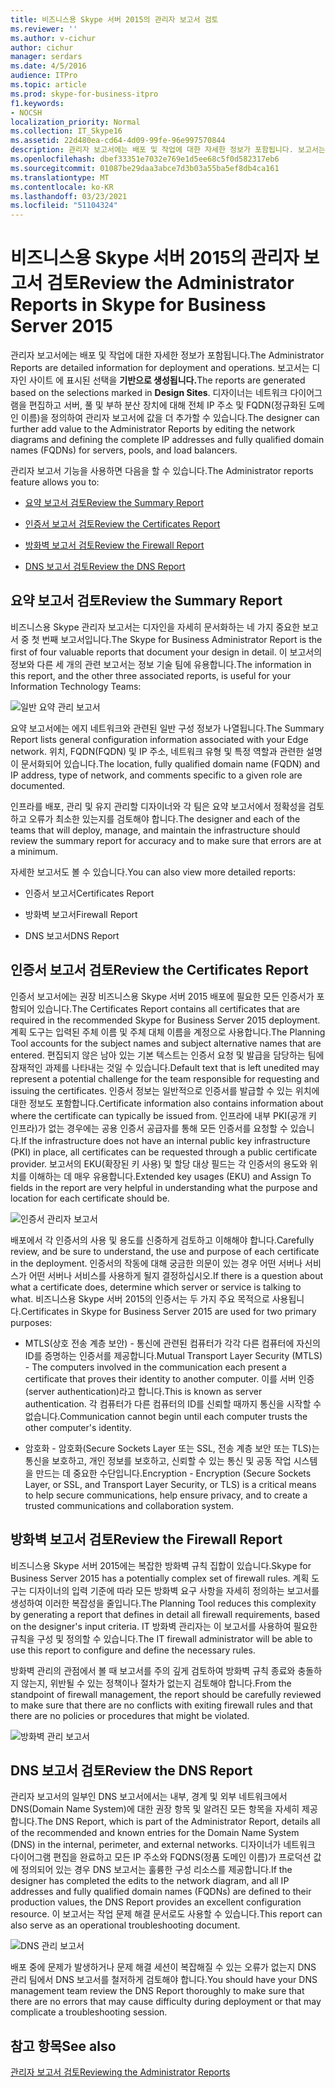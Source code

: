 ```yaml
---
title: 비즈니스용 Skype 서버 2015의 관리자 보고서 검토
ms.reviewer: ''
ms.author: v-cichur
author: cichur
manager: serdars
ms.date: 4/5/2016
audience: ITPro
ms.topic: article
ms.prod: skype-for-business-itpro
f1.keywords:
- NOCSH
localization_priority: Normal
ms.collection: IT_Skype16
ms.assetid: 22d480ea-cd64-4d09-99fe-96e997570844
description: 관리자 보고서에는 배포 및 작업에 대한 자세한 정보가 포함됩니다. 보고서는 디자인 사이트에 표시된 선택을 기반으로 생성됩니다. 디자이너는 네트워크 다이어그램을 편집하고 서버, 풀 및 부하 분산 장치에 대해 전체 IP 주소 및 FQDN(정규화된 도메인 이름)을 정의하여 관리자 보고서에 값을 더 추가할 수 있습니다.
ms.openlocfilehash: dbef33351e7032e769e1d5ee68c5f0d582317eb6
ms.sourcegitcommit: 01087be29daa3abce7d3b03a55ba5ef8db4ca161
ms.translationtype: MT
ms.contentlocale: ko-KR
ms.lasthandoff: 03/23/2021
ms.locfileid: "51104324"
---
```

# <a name="review-the-administrator-reports-in-skype-for-business-server-2015"></a><span data-ttu-id="972e3-105">비즈니스용 Skype 서버 2015의 관리자 보고서 검토</span><span class="sxs-lookup"><span data-stu-id="972e3-105">Review the Administrator Reports in Skype for Business Server 2015</span></span>

<span data-ttu-id="972e3-106">관리자 보고서에는 배포 및 작업에 대한 자세한 정보가 포함됩니다.</span><span class="sxs-lookup"><span data-stu-id="972e3-106">The Administrator Reports are detailed information for deployment and operations.</span></span> <span data-ttu-id="972e3-107">보고서는 디자인 사이트 에 표시된 선택을 **기반으로 생성됩니다.**</span><span class="sxs-lookup"><span data-stu-id="972e3-107">The reports are generated based on the selections marked in **Design Sites**.</span></span> <span data-ttu-id="972e3-108">디자이너는 네트워크 다이어그램을 편집하고 서버, 풀 및 부하 분산 장치에 대해 전체 IP 주소 및 FQDN(정규화된 도메인 이름)을 정의하여 관리자 보고서에 값을 더 추가할 수 있습니다.</span><span class="sxs-lookup"><span data-stu-id="972e3-108">The designer can further add value to the Administrator Reports by editing the network diagrams and defining the complete IP addresses and fully qualified domain names (FQDNs) for servers, pools, and load balancers.</span></span>

<span data-ttu-id="972e3-109">관리자 보고서 기능을 사용하면 다음을 할 수 있습니다.</span><span class="sxs-lookup"><span data-stu-id="972e3-109">The Administrator reports feature allows you to:</span></span>

- [<span data-ttu-id="972e3-110">요약 보고서 검토</span><span class="sxs-lookup"><span data-stu-id="972e3-110">Review the Summary Report</span></span>](review-the-administrator-reports.md#Summary_report)

- [<span data-ttu-id="972e3-111">인증서 보고서 검토</span><span class="sxs-lookup"><span data-stu-id="972e3-111">Review the Certificates Report</span></span>](review-the-administrator-reports.md#Certificates_Report)

- [<span data-ttu-id="972e3-112">방화벽 보고서 검토</span><span class="sxs-lookup"><span data-stu-id="972e3-112">Review the Firewall Report</span></span>](review-the-administrator-reports.md#Firewall_report)

- [<span data-ttu-id="972e3-113">DNS 보고서 검토</span><span class="sxs-lookup"><span data-stu-id="972e3-113">Review the DNS Report</span></span>](review-the-administrator-reports.md#DNS_Report)

## <a name="review-the-summary-report"></a><span data-ttu-id="972e3-114">요약 보고서 검토</span><span class="sxs-lookup"><span data-stu-id="972e3-114">Review the Summary Report</span></span>
<span data-ttu-id="972e3-115"><a name="Summary_report"> </a></span><span class="sxs-lookup"><span data-stu-id="972e3-115"><a name="Summary_report"> </a></span></span>

<span data-ttu-id="972e3-116">비즈니스용 Skype 관리자 보고서는 디자인을 자세히 문서화하는 네 가지 중요한 보고서 중 첫 번째 보고서입니다.</span><span class="sxs-lookup"><span data-stu-id="972e3-116">The Skype for Business Administrator Report is the first of four valuable reports that document your design in detail.</span></span> <span data-ttu-id="972e3-117">이 보고서의 정보와 다른 세 개의 관련 보고서는 정보 기술 팀에 유용합니다.</span><span class="sxs-lookup"><span data-stu-id="972e3-117">The information in this report, and the other three associated reports, is useful for your Information Technology Teams:</span></span>

![일반 요약 관리 보고서](../../media/General_Summary_Report_Admin_Report.png)

<span data-ttu-id="972e3-119">요약 보고서에는 에지 네트워크와 관련된 일반 구성 정보가 나열됩니다.</span><span class="sxs-lookup"><span data-stu-id="972e3-119">The Summary Report lists general configuration information associated with your Edge network.</span></span> <span data-ttu-id="972e3-120">위치, FQDN(FQDN) 및 IP 주소, 네트워크 유형 및 특정 역할과 관련한 설명이 문서화되어 있습니다.</span><span class="sxs-lookup"><span data-stu-id="972e3-120">The location, fully qualified domain name (FQDN) and IP address, type of network, and comments specific to a given role are documented.</span></span>

<span data-ttu-id="972e3-121">인프라를 배포, 관리 및 유지 관리할 디자이너와 각 팀은 요약 보고서에서 정확성을 검토하고 오류가 최소한 있는지를 검토해야 합니다.</span><span class="sxs-lookup"><span data-stu-id="972e3-121">The designer and each of the teams that will deploy, manage, and maintain the infrastructure should review the summary report for accuracy and to make sure that errors are at a minimum.</span></span>

<span data-ttu-id="972e3-122">자세한 보고서도 볼 수 있습니다.</span><span class="sxs-lookup"><span data-stu-id="972e3-122">You can also view more detailed reports:</span></span>

- <span data-ttu-id="972e3-123">인증서 보고서</span><span class="sxs-lookup"><span data-stu-id="972e3-123">Certificates Report</span></span>

- <span data-ttu-id="972e3-124">방화벽 보고서</span><span class="sxs-lookup"><span data-stu-id="972e3-124">Firewall Report</span></span>

- <span data-ttu-id="972e3-125">DNS 보고서</span><span class="sxs-lookup"><span data-stu-id="972e3-125">DNS Report</span></span>

## <a name="review-the-certificates-report"></a><span data-ttu-id="972e3-126">인증서 보고서 검토</span><span class="sxs-lookup"><span data-stu-id="972e3-126">Review the Certificates Report</span></span>
<span data-ttu-id="972e3-127"><a name="Certificates_Report"> </a></span><span class="sxs-lookup"><span data-stu-id="972e3-127"><a name="Certificates_Report"> </a></span></span>

<span data-ttu-id="972e3-128">인증서 보고서에는 권장 비즈니스용 Skype 서버 2015 배포에 필요한 모든 인증서가 포함되어 있습니다.</span><span class="sxs-lookup"><span data-stu-id="972e3-128">The Certificates Report contains all certificates that are required in the recommended Skype for Business Server 2015 deployment.</span></span> <span data-ttu-id="972e3-129">계획 도구는 입력된 주체 이름 및 주체 대체 이름을 계정으로 사용합니다.</span><span class="sxs-lookup"><span data-stu-id="972e3-129">The Planning Tool accounts for the subject names and subject alternative names that are entered.</span></span> <span data-ttu-id="972e3-130">편집되지 않은 남아 있는 기본 텍스트는 인증서 요청 및 발급을 담당하는 팀에 잠재적인 과제를 나타내는 것일 수 있습니다.</span><span class="sxs-lookup"><span data-stu-id="972e3-130">Default text that is left unedited may represent a potential challenge for the team responsible for requesting and issuing the certificates.</span></span> <span data-ttu-id="972e3-131">인증서 정보는 일반적으로 인증서를 발급할 수 있는 위치에 대한 정보도 포함합니다.</span><span class="sxs-lookup"><span data-stu-id="972e3-131">Certificate information also contains information about where the certificate can typically be issued from.</span></span> <span data-ttu-id="972e3-132">인프라에 내부 PKI(공개 키 인프라)가 없는 경우에는 공용 인증서 공급자를 통해 모든 인증서를 요청할 수 있습니다.</span><span class="sxs-lookup"><span data-stu-id="972e3-132">If the infrastructure does not have an internal public key infrastructure (PKI) in place, all certificates can be requested through a public certificate provider.</span></span> <span data-ttu-id="972e3-133">보고서의 EKU(확장된 키 사용) 및 할당 대상 필드는 각 인증서의 용도와 위치를 이해하는 데 매우 유용합니다.</span><span class="sxs-lookup"><span data-stu-id="972e3-133">Extended key usages (EKU) and Assign To fields in the report are very helpful in understanding what the purpose and location for each certificate should be.</span></span>

![인증서 관리자 보고서](../../media/Certificates_Report_Admin_Report.png)

<span data-ttu-id="972e3-135">배포에서 각 인증서의 사용 및 용도를 신중하게 검토하고 이해해야 합니다.</span><span class="sxs-lookup"><span data-stu-id="972e3-135">Carefully review, and be sure to understand, the use and purpose of each certificate in the deployment.</span></span> <span data-ttu-id="972e3-136">인증서의 작동에 대해 궁금한 의문이 있는 경우 어떤 서버나 서비스가 어떤 서버나 서비스를 사용하게 될지 결정하십시오.</span><span class="sxs-lookup"><span data-stu-id="972e3-136">If there is a question about what a certificate does, determine which server or service is talking to what.</span></span> <span data-ttu-id="972e3-137">비즈니스용 Skype 서버 2015의 인증서는 두 가지 주요 목적으로 사용됩니다.</span><span class="sxs-lookup"><span data-stu-id="972e3-137">Certificates in Skype for Business Server 2015 are used for two primary purposes:</span></span>

- <span data-ttu-id="972e3-138">MTLS(상호 전송 계층 보안) - 통신에 관련된 컴퓨터가 각각 다른 컴퓨터에 자신의 ID를 증명하는 인증서를 제공합니다.</span><span class="sxs-lookup"><span data-stu-id="972e3-138">Mutual Transport Layer Security (MTLS) - The computers involved in the communication each present a certificate that proves their identity to another computer.</span></span> <span data-ttu-id="972e3-139">이를 서버 인증(server authentication)라고 합니다.</span><span class="sxs-lookup"><span data-stu-id="972e3-139">This is known as server authentication.</span></span> <span data-ttu-id="972e3-140">각 컴퓨터가 다른 컴퓨터의 ID를 신뢰할 때까지 통신을 시작할 수 없습니다.</span><span class="sxs-lookup"><span data-stu-id="972e3-140">Communication cannot begin until each computer trusts the other computer's identity.</span></span>

- <span data-ttu-id="972e3-141">암호화 - 암호화(Secure Sockets Layer 또는 SSL, 전송 계층 보안 또는 TLS)는 통신을 보호하고, 개인 정보를 보호하고, 신뢰할 수 있는 통신 및 공동 작업 시스템을 만드는 데 중요한 수단입니다.</span><span class="sxs-lookup"><span data-stu-id="972e3-141">Encryption - Encryption (Secure Sockets Layer, or SSL, and Transport Layer Security, or TLS) is a critical means to help secure communications, help ensure privacy, and to create a trusted communications and collaboration system.</span></span>

## <a name="review-the-firewall-report"></a><span data-ttu-id="972e3-142">방화벽 보고서 검토</span><span class="sxs-lookup"><span data-stu-id="972e3-142">Review the Firewall Report</span></span>
<span data-ttu-id="972e3-143"><a name="Firewall_report"> </a></span><span class="sxs-lookup"><span data-stu-id="972e3-143"><a name="Firewall_report"> </a></span></span>

<span data-ttu-id="972e3-144">비즈니스용 Skype 서버 2015에는 복잡한 방화벽 규칙 집합이 있습니다.</span><span class="sxs-lookup"><span data-stu-id="972e3-144">Skype for Business Server 2015 has a potentially complex set of firewall rules.</span></span> <span data-ttu-id="972e3-145">계획 도구는 디자이너의 입력 기준에 따라 모든 방화벽 요구 사항을 자세히 정의하는 보고서를 생성하여 이러한 복잡성을 줄입니다.</span><span class="sxs-lookup"><span data-stu-id="972e3-145">The Planning Tool reduces this complexity by generating a report that defines in detail all firewall requirements, based on the designer's input criteria.</span></span> <span data-ttu-id="972e3-146">IT 방화벽 관리자는 이 보고서를 사용하여 필요한 규칙을 구성 및 정의할 수 있습니다.</span><span class="sxs-lookup"><span data-stu-id="972e3-146">The IT firewall administrator will be able to use this report to configure and define the necessary rules.</span></span>

<span data-ttu-id="972e3-147">방화벽 관리의 관점에서 볼 때 보고서를 주의 깊게 검토하여 방화벽 규칙 종료와 충돌하지 않는지, 위반될 수 있는 정책이나 절차가 없는지 검토해야 합니다.</span><span class="sxs-lookup"><span data-stu-id="972e3-147">From the standpoint of firewall management, the report should be carefully reviewed to make sure that there are no conflicts with exiting firewall rules and that there are no policies or procedures that might be violated.</span></span>

![방화벽 관리 보고서](../../media/Firewall_Report_Admin_Report.png)

## <a name="review-the-dns-report"></a><span data-ttu-id="972e3-149">DNS 보고서 검토</span><span class="sxs-lookup"><span data-stu-id="972e3-149">Review the DNS Report</span></span>
<span data-ttu-id="972e3-150"><a name="DNS_Report"> </a></span><span class="sxs-lookup"><span data-stu-id="972e3-150"><a name="DNS_Report"> </a></span></span>

<span data-ttu-id="972e3-151">관리자 보고서의 일부인 DNS 보고서에서는 내부, 경계 및 외부 네트워크에서 DNS(Domain Name System)에 대한 권장 항목 및 알려진 모든 항목을 자세히 제공합니다.</span><span class="sxs-lookup"><span data-stu-id="972e3-151">The DNS Report, which is part of the Administrator Report, details all of the recommended and known entries for the Domain Name System (DNS) in the internal, perimeter, and external networks.</span></span> <span data-ttu-id="972e3-152">디자이너가 네트워크 다이어그램 편집을 완료하고 모든 IP 주소와 FQDNS(정품 도메인 이름)가 프로덕션 값에 정의되어 있는 경우 DNS 보고서는 훌륭한 구성 리소스를 제공합니다.</span><span class="sxs-lookup"><span data-stu-id="972e3-152">If the designer has completed the edits to the network diagram, and all IP addresses and fully qualified domain names (FQDNs) are defined to their production values, the DNS Report provides an excellent configuration resource.</span></span> <span data-ttu-id="972e3-153">이 보고서는 작업 문제 해결 문서로도 사용할 수 있습니다.</span><span class="sxs-lookup"><span data-stu-id="972e3-153">This report can also serve as an operational troubleshooting document.</span></span>

![DNS 관리 보고서](../../media/DNS_Report_Admin_Report.png)

<span data-ttu-id="972e3-155">배포 중에 문제가 발생하거나 문제 해결 세션이 복잡해질 수 있는 오류가 없는지 DNS 관리 팀에서 DNS 보고서를 철저하게 검토해야 합니다.</span><span class="sxs-lookup"><span data-stu-id="972e3-155">You should have your DNS management team review the DNS Report thoroughly to make sure that there are no errors that may cause difficulty during deployment or that may complicate a troubleshooting session.</span></span>

## <a name="see-also"></a><span data-ttu-id="972e3-156">참고 항목</span><span class="sxs-lookup"><span data-stu-id="972e3-156">See also</span></span>
<span data-ttu-id="972e3-157"><a name="DNS_Report"> </a></span><span class="sxs-lookup"><span data-stu-id="972e3-157"><a name="DNS_Report"> </a></span></span>

[<span data-ttu-id="972e3-158">관리자 보고서 검토</span><span class="sxs-lookup"><span data-stu-id="972e3-158">Reviewing the Administrator Reports</span></span>](/previous-versions/office/lync-server-2013/lync-server-2013-reviewing-the-administrator-reports)